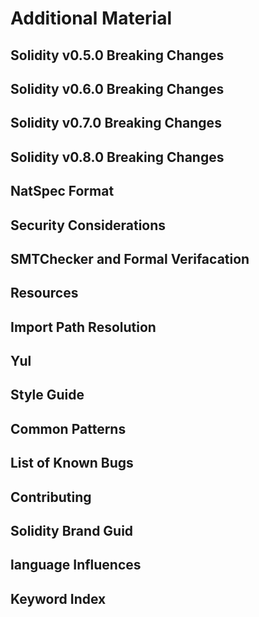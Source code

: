 # Additional Material

## Solidity v0.5.0 Breaking Changes

## Solidity v0.6.0 Breaking Changes

## Solidity v0.7.0 Breaking Changes

## Solidity v0.8.0 Breaking Changes

## NatSpec Format

## Security Considerations

## SMTChecker and Formal Verifacation

## Resources

## Import Path Resolution

## Yul

## Style Guide

## Common Patterns

## List of Known Bugs

## Contributing

## Solidity Brand Guid

## language Influences

## Keyword Index
